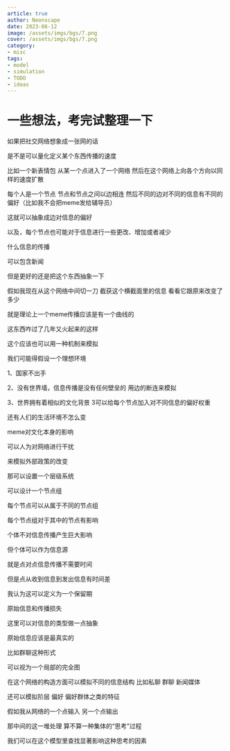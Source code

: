 ```yaml
---
article: true
author: Neonscape
date: 2023-06-12
image: /assets/imgs/bgs/7.png
cover: /assets/imgs/bgs/7.png
category: 
- misc
tags:
- model
- simulation
- TODO
- ideas
---
```


# 一些想法，考完试整理一下

<!--more-->
如果把社交网络想象成一张网的话

是不是可以量化定义某个东西传播的速度

比如一个新表情包 从某一个点进入了一个网络 然后在这个网络上向各个方向以同样的速度扩散

每个人是一个节点 节点和节点之间以边相连 然后不同的边对不同的信息有不同的偏好（比如我不会把meme发给辅导员）

这就可以抽象成边对信息的偏好

以及，每个节点也可能对于信息进行一些更改、增加或者减少

什么信息的传播

可以包含新闻

但是更好的还是把这个东西抽象一下

假如我现在从这个网络中间切一刀 截获这个横截面里的信息 看看它跟原来改变了多少

就是理论上一个meme传播应该是有一个曲线的

这东西咋过了几年又火起来的这样

这个应该也可以用一种机制来模拟

我们可能得假设一个理想环境

1、国家不出手

2、没有世界墙，信息传播是没有任何壁垒的 用边的断连来模拟

3、世界拥有着相似的文化背景 3可以给每个节点加入对不同信息的偏好权重

还有人们的生活环境不怎么变

meme对文化本身的影响

可以人为对网络进行干扰

来模拟外部政策的改变

那可以设置一个层级系统

可以设计一个节点组

每个节点可以从属于不同的节点组

每个节点组对于其中的节点有影响

个体不对信息传播产生巨大影响

但个体可以作为信息源

就是点对点信息传播不需要时间

但是点从收到信息到发出信息有时间差

我认为这可以定义为一个保留期

原始信息和传播损失

这里可以对信息的类型做一点抽象

原始信息应该是最真实的

比如群聊这种形式

可以视为一个局部的完全图

在这个网络的构造方面可以模拟不同的信息结构 比如私聊 群聊 新闻媒体

还可以模拟阶层 偏好 偏好群体之类的特征

假如我从网络的一个点输入 另一个点输出

那中间的这一堆处理 算不算一种集体的“思考”过程

我们可以在这个模型里查找显著影响这种思考的因素
